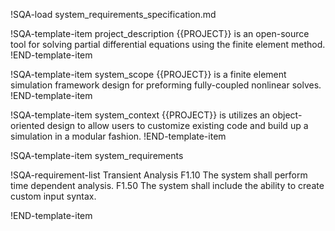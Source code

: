 !SQA-load system_requirements_specification.md

!SQA-template-item project_description
{{PROJECT}} is an open-source tool for solving partial differential equations using the finite element method.
!END-template-item

!SQA-template-item system_scope
{{PROJECT}} is a finite element simulation framework design for preforming fully-coupled nonlinear
solves.
!END-template-item

!SQA-template-item system_context
{{PROJECT}} is utilizes an object-oriented design to allow users to customize existing
code and build up a simulation in a modular fashion.
!END-template-item

!SQA-template-item system_requirements

!SQA-requirement-list Transient Analysis
    F1.10 The system shall perform time dependent analysis.
    F1.50 The system shall include the ability to create custom input syntax.

!END-template-item
